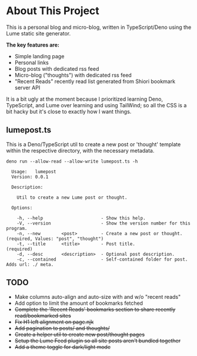 # About This Project

This is a personal blog and micro-blog, written in TypeScript/Deno using the Lume static site generator.

**The key features are:**
* Simple landing page
* Personal links
* Blog posts with dedicated rss feed
* Micro-blog ("thoughts") with dedicated rss feed
* "Recent Reads" recently read list generated from Shiori bookmark server API

It is a bit ugly at the moment because I prioritized learning Deno, TypeScript, and Lume over learning and using TailWind; 
so all the CSS is a bit hacky but it's close to exactly how I want things.

## lumepost.ts

This is a Deno/TypeScript util to create a new post or 'thought' template within the respective directory, with
the necessary metadata.

`deno run --allow-read --allow-write lumepost.ts -h`
```
  Usage:   lumepost
  Version: 0.0.1   

  Description:

    Util to create a new Lume post or thought.

  Options:

    -h, --help                      - Show this help.                                                                          
    -V, --version                   - Show the version number for this program.                                                
    -n, --new        <post>         - Create a new post or thought.                       (required, Values: "post", "thought")
    -t, --title      <title>        - Post title.                                         (required)                           
    -d, --desc       <description>  - Optional post description.                                                               
    -c, --contained                 - Self-contained folder for post. Adds url: ./ meta. 
```

## TODO
* Make columns auto-align and auto-size with and w/o "recent reads"
* Add option to limit the amount of bookmarks fetched
* ~~Complete the 'Recent Reads' bookmarks section to share recently read/bookmarked sites~~
* ~~Fix H1 left alignment on page.njk~~
* ~~Add pagination to posts/ and thoughts/~~
* ~~Create a helper util to create new post/thought pages~~
* ~~Setup the Lume Feed plugin so all site posts aren't bundled together~~
* ~~Add a theme toggle for dark/light mode~~
